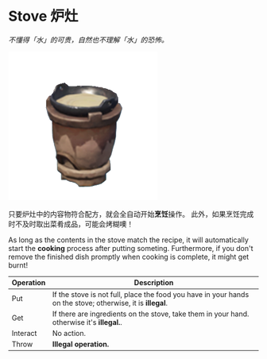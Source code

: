 # Stove 炉灶
*不懂得「水」的可贵，自然也不理解「水」的恐怖。*

![icon](./ManualHot.png)

只要炉灶中的内容物符合配方，就会全自动开始**烹饪**操作。
此外，如果烹饪完成时不及时取出菜肴成品，可能会烤糊噢！

As long as the contents in the stove match the recipe, it will automatically start the **cooking** process after putting someting. Furthermore, if you don't remove the finished dish promptly when cooking is complete, it might get burnt!

|Operation|Description|
|--------|-------------------------------|
|Put     | If the stove is not full, place the food you have in your hands on the stove; otherwise, it is **illegal**. |
|Get     | If there are ingredients on the stove, take them in your hand. otherwise it's **illegal.**. |
|Interact| No action. |
|Throw   | **Illegal operation.** |


